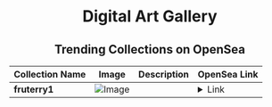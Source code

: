 <div align="center">

# Digital Art Gallery

## Trending Collections on OpenSea

| Collection Name                       | Image                                                                                     | Description                       | OpenSea Link                                                                                          |
|---------------------------------------|-------------------------------------------------------------------------------------------|-----------------------------------|--------------------------------------------------------------------------------------------------------|
| **fruterry1** | ![Image](https://i.seadn.io/s/raw/files/5c89d142661f64d059621d1058c7f034.jpg?w=500&auto=format?w=200&auto=format) |  | <details><summary>Link</summary>[fruterry1](https://opensea.io/collection/fruterry1-764)</details> |

</div>